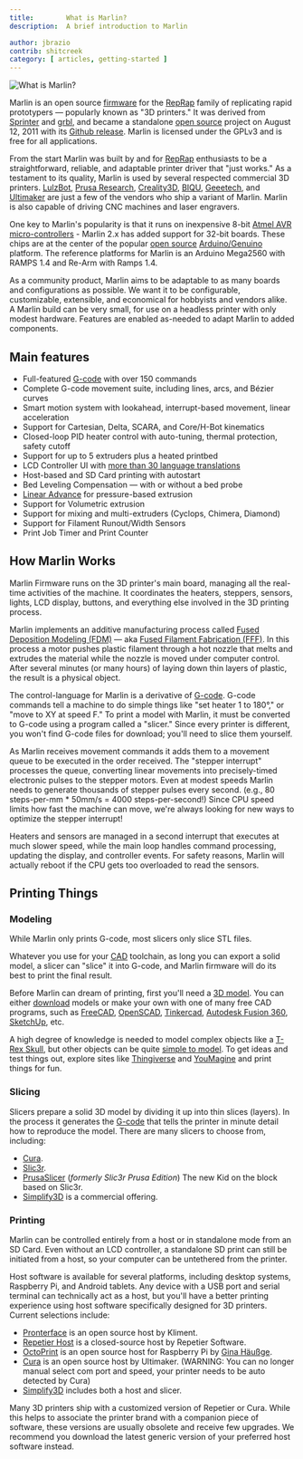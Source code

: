 ```yaml
---
title:        What is Marlin?
description:  A brief introduction to Marlin

author: jbrazio
contrib: shitcreek
category: [ articles, getting-started ]
---
```


<!-- ## What is Marlin -->

![What is Marlin?](/assets/images/basics/what_is_marlin.png)

Marlin is an open source [firmware](//en.wikipedia.org/wiki/Firmware) for the [RepRap](//en.wikipedia.org/wiki/RepRap_project) family of replicating rapid prototypers — popularly known as "3D printers." It was derived from [Sprinter](//reprap.org/wiki/List_of_Firmware#Sprinter) and [grbl](//reprap.org/wiki/Grbl#Grbl), and became a standalone [open source](//en.wikipedia.org/wiki/Open-source_software) project on August 12, 2011 with its [Github release](//github.com/MarlinFirmware/Marlin/commit/f850af5c1ca343ed65b94c4b9da5dd1ab4c4a53c). Marlin is licensed under the GPLv3 and is free for all applications.

From the start Marlin was built by and for [RepRap](//reprap.org/wiki/) enthusiasts to be a straightforward, reliable, and adaptable printer driver that "just works." As a testament to its quality, Marlin is used by several respected commercial 3D printers. [LulzBot](https://www.lulzbot.com/), [Prusa Research](https://www.prusa3d.com/), [Creality3D](https://creality3d.shop/), [BIQU](https://www.biqu.equipment/), [Geeetech](https://www.geeetech.com/), and [Ultimaker](https://ultimaker.com/) are just a few of the vendors who ship a variant of Marlin. Marlin is also capable of driving CNC machines and laser engravers.

One key to Marlin's popularity is that it runs on inexpensive 8-bit [Atmel AVR](//www.atmel.com/products/microcontrollers/avr/) [micro-controllers](//en.wikipedia.org/wiki/Microcontroller) - Marlin 2.x has added support for 32-bit boards. These chips are at the center of the popular [open source](//en.wikipedia.org/wiki/Open-source_hardware) [Arduino/Genuino](//arduino.cc) platform. The reference platforms for Marlin is an Arduino Mega2560 with RAMPS 1.4 and Re-Arm with Ramps 1.4.

As a community product, Marlin aims to be adaptable to as many boards and configurations as possible. We want it to be configurable, customizable, extensible, and economical for hobbyists and vendors alike. A Marlin build can be very small, for use on a headless printer with only modest hardware. Features are enabled as-needed to adapt Marlin to added components.

## Main features

 - Full-featured [G-code](/meta/gcode/) with over 150 commands
 - Complete G-code movement suite, including lines, arcs, and Bézier curves
 - Smart motion system with lookahead, interrupt-based movement, linear acceleration
 - Support for Cartesian, Delta, SCARA, and Core/H-Bot kinematics
 - Closed-loop PID heater control with auto-tuning, thermal protection, safety cutoff
 - Support for up to 5 extruders plus a heated printbed
 - LCD Controller UI with [more than 30 language translations](/docs/development/lcd_language.html)
 - Host-based and SD Card printing with autostart
 - Bed Leveling Compensation — with or without a bed probe
 - [Linear Advance](/docs/features/lin_advance.html) for pressure-based extrusion
 - Support for Volumetric extrusion
 - Support for mixing and multi-extruders (Cyclops, Chimera, Diamond)
 - Support for Filament Runout/Width Sensors
 - Print Job Timer and Print Counter

## How Marlin Works

Marlin Firmware runs on the 3D printer's main board, managing all the real-time activities of the machine. It coordinates the heaters, steppers, sensors, lights, LCD display, buttons, and everything else involved in the 3D printing process.

Marlin implements an additive manufacturing process called [Fused Deposition Modeling (FDM)](//en.wikipedia.org/wiki/Fused_deposition_modeling) — aka [Fused Filament Fabrication (FFF)](//en.wikipedia.org/wiki/Fused_filament_fabrication). In this process a motor pushes plastic filament through a hot nozzle that melts and extrudes the material while the nozzle is moved under computer control. After several minutes (or many hours) of laying down thin layers of plastic, the result is a physical object.

The control-language for Marlin is a derivative of [G-code](//en.wikipedia.org/wiki/G-code). G-code commands tell a machine to do simple things like "set heater 1 to 180°," or "move to XY at speed F." To print a model with Marlin, it must be converted to G-code using a program called a "slicer." Since every printer is different, you won't find G-code files for download; you'll need to slice them yourself.

As Marlin receives movement commands it adds them to a movement queue to be executed in the order received. The "stepper interrupt" processes the queue, converting linear movements into precisely-timed electronic pulses to the stepper motors. Even at modest speeds Marlin needs to generate thousands of stepper pulses every second. (e.g., 80 steps-per-mm * 50mm/s = 4000 steps-per-second!) Since CPU speed limits how fast the machine can move, we're always looking for new ways to optimize the stepper interrupt!

Heaters and sensors are managed in a second interrupt that executes at much slower speed, while the main loop handles command processing, updating the display, and controller events. For safety reasons, Marlin will actually reboot if the CPU gets too overloaded to read the sensors.

## Printing Things

### Modeling

While Marlin only prints G-code, most slicers only slice STL files.

Whatever you use for your [CAD](//en.wikipedia.org/wiki/Computer-aided_design) toolchain, as long you can export a solid model, a slicer can "slice" it into G-code, and Marlin firmware will do its best to print the final result.

Before Marlin can dream of printing, first you'll need a [3D model](//www.thingiverse.com/thing:7900). You can either [download](//www.thingiverse.com/thing:7900/zip) models or make your own with one of many free CAD programs, such as [FreeCAD](//www.freecadweb.org/), [OpenSCAD](//www.openscad.org/), [Tinkercad](//www.tinkercad.com/), [Autodesk Fusion 360](//www.autodesk.com/products/fusion-360/overview), [SketchUp](//www.sketchup.com/), etc.

A high degree of knowledge is needed to model complex objects like a [T-Rex Skull](//www.thingiverse.com/thing:308335), but other objects can be quite [simple to model](//www.thingiverse.com/thing:172175). To get ideas and test things out, explore sites like [Thingiverse](//www.thingiverse.com/explore/popular) and [YouMagine](//www.youmagine.com/) and print things for fun.

### Slicing

Slicers prepare a solid 3D model by dividing it up into thin slices (layers). In the process it generates the [G-code](//en.wikipedia.org/wiki/G-code) that tells the printer in minute detail how to reproduce the model. There are many slicers to choose from, including:

- [Cura](//ultimaker.com/en/products/cura-software).
- [Slic3r](//slic3r.org/).
- [PrusaSlicer](//www.prusa3d.com/prusaslicer/) (_formerly Slic3r Prusa Edition_) The new Kid on the block based on Slic3r.
- [Simplify3D](//www.simplify3d.com/) is a commercial offering.

### Printing

Marlin can be controlled entirely from a host or in standalone mode from an SD Card. Even without an LCD controller, a standalone SD print can still be initiated from a host, so your computer can be untethered from the printer.

Host software is available for several platforms, including desktop systems, Raspberry Pi, and Android tablets. Any device with a USB port and serial terminal can technically act as a host, but you'll have a better printing experience using host software specifically designed for 3D printers. Current selections include:

- [Pronterface](//www.pronterface.com/) is an open source host by Kliment.
- [Repetier Host](//www.repetier.com/) is a closed-source host by Repetier Software.
- [OctoPrint](//octoprint.org/) is an open source host for Raspberry Pi by [Gina Häußge](//www.patreon.com/foosel).
- [Cura](//ultimaker.com/en/products/cura-software) is an open source host by Ultimaker. (WARNING: You can no longer manual select com port and speed, your printer needs to be auto detected by Cura)
- [Simplify3D](//www.simplify3d.com/) includes both a host and slicer.

Many 3D printers ship with a customized version of Repetier or Cura. While this helps to associate the printer brand with a companion piece of software, these versions are usually obsolete and receive few upgrades. We recommend you download the latest generic version of your preferred host software instead.
